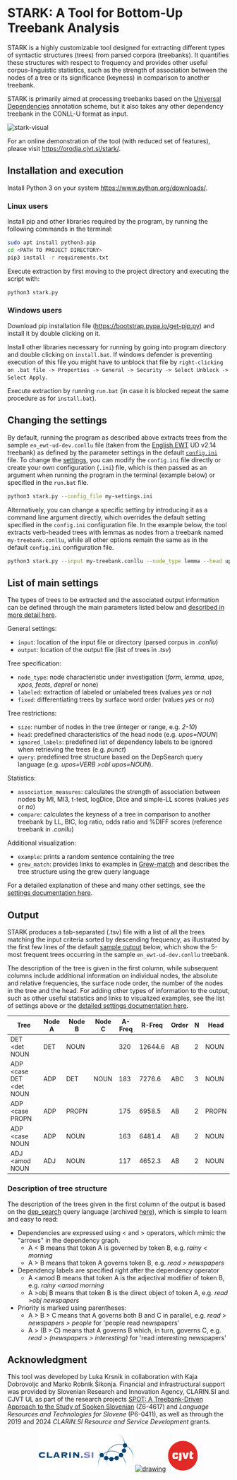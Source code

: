 # STARK: A Tool for Bottom-Up Treebank Analysis
STARK is a highly customizable tool designed for extracting different types of syntactic structures (trees) from parsed corpora (treebanks). It quantifies these structures with respect to frequency and provides other useful corpus-linguistic statistics, such as the strength of association between the nodes of a tree or its significance (keyness) in comparison to another treebank. 

STARK is primarily aimed at processing treebanks based on the [Universal Dependencies](https://universaldependencies.org/) annotation scheme, but it also takes any other dependency treebank in the CONLL-U format as input. 

![stark-visual](https://github.com/user-attachments/assets/162436a5-73bd-425b-9412-029994f65171)

For an online demonstration of the tool (with reduced set of features), please visit https://orodja.cjvt.si/stark/.


## Installation and execution
Install Python 3 on your system https://www.python.org/downloads/.

### Linux users
Install pip and other libraries required by the program, by running the following commands in the terminal:
```bash
sudo apt install python3-pip
cd <PATH TO PROJECT DIRECTORY>
pip3 install -r requirements.txt
```

Execute extraction by first moving to the project directory and executing the script with:
```bash
python3 stark.py 
```

### Windows users
Download pip installation file (https://bootstrap.pypa.io/get-pip.py) and install it by double clicking on it.

Install other libraries necessary for running by going into program directory and double clicking on `install.bat`. If windows defender is preventing execution of this file you might have to unblock that file by `right-clicking on .bat file -> Properties -> General -> Security -> Select Unblock -> Select Apply`.

Execute extraction by running `run.bat` (in case it is blocked repeat the same procedure as for `install.bat`).

## Changing the settings
By default, running the program as described above extracts trees from the sample `en_ewt-ud-dev.conllu` file (taken from the [English EWT](https://universaldependencies.org/treebanks/en_ewt/index.html) UD v2.14 treebank) as defined by the parameter settings in the default [`config.ini`](config.ini) file. To change the [settings](#list-of-main-settings), you can modify the `config.ini` file directly or create your own configuration (`.ini`) file, which is then passed as an argument when running the program in the terminal (example below) or specified in the `run.bat` file. 

```bash
python3 stark.py --config_file my-settings.ini
```
Alternatively, you can change a specific setting by introducing it as a command line argument directly, which overrides the default setting specified in the `config.ini` configuration file. In the example below, the tool extracts verb-headed trees with lemmas as nodes from a treebank named `my-treebank.conllu`, while all other options remain the same as in the default `config.ini` configuration file.

```bash
python3 stark.py --input my-treebank.conllu --node_type lemma --head upos=VERB
```

## List of main settings
The types of trees to be extracted and the associated output information can be defined through the main parameters listed below and [described in more detail here](settings.md).

General settings:
-	`input`: location of the input file or directory (parsed corpus in _.conllu_)
-	`output`: location of the output file (list of trees in _.tsv_)

Tree specification:
- `node_type`: node characteristic under investigation (*form*, *lemma*, *upos*, *xpos*, *feats*, *deprel* or none)
-	`labeled`: extraction of labeled or unlabeled trees (values *yes* or *no*)
-	`fixed`: differentiating trees by surface word order (values *yes* or *no*)

Tree restrictions:
-	`size`: number of nodes in the tree (integer or range, e.g. _2-10_)
-	`head`: predefined characteristics of the head node (e.g. _upos=NOUN_)
-	`ignored_labels`: predefined list of dependency labels to be ignored when retrieving the trees (e.g. _punct_)
-	`query`: predefined tree structure based on the DepSearch query language (e.g. _upos=VERB >obl upos=NOUN_).

Statistics: 
-	`association_measures`: calculates the strength of association between nodes by MI, MI3, t-test, logDice, Dice and simple-LL scores (values *yes* or *no*)
- `compare`: calculates the keyness of a tree in comparison to another treebank by LL, BIC, log ratio, odds ratio and %DIFF scores (reference treebank in _.conllu_)

Additional visualization:
- `example`: prints a random sentence containing the tree
- `grew_match`: provides links to examples in [Grew-match](https://universal.grew.fr/) and describes the tree structure using the grew query language

For a detailed explanation of these and many other settings, see the [settings documentation here](settings.md).

## Output

STARK produces a tab-separated (.tsv) file with a list of all the trees matching the input criteria sorted by descending frequency, as illustrated by the first few lines of the default [sample output](/sample/output.tsv) below, which show the 5-most frequent trees occurring in the sample `en_ewt-ud-dev.conllu` treebank.

The description of the tree is given in the first column, while subsequent columns include additional information on individual nodes, the absolute and relative frequencies, the surface node order, the number of the nodes in the tree and the head. For adding other types of information to the output, such as other useful statistics and links to visualized examples, see the list of settings above or the [detailed settings documentation here](settings.md).

|Tree | Node A | Node B | Node C | A-Freq | R-Freq | Order | N | Head |
| --- | --- | --- | --- | --- | --- | --- | --- | --- |
| DET <det NOUN | DET | NOUN |   | 320 | 12644.6 | AB | 2 | NOUN
| ADP <case DET <det NOUN | ADP | DET | NOUN |  183 | 7276.6 | ABC | 3 | NOUN
| ADP <case PROPN | ADP | PROPN |   | 175 | 6958.5 | AB | 2 | PROPN
| ADP <case NOUN | ADP | NOUN |   | 163 | 6481.4 | AB | 2 | NOUN
| ADJ <amod NOUN | ADJ | NOUN |   | 117 | 4652.3 | AB | 2 | NOUN

### Description of tree structure
The description of the trees given in the first column of the output is based on the [dep_search](https://fginter.github.io/dep_search/) query language (archived [here](https://orodja.cjvt.si/drevesnik/help/en/)), which is simple to learn and easy to read:
- Dependencies are expressed using < and > operators, which mimic the "arrows" in the dependency graph.
  - A < B means that token A is governed by token B, e.g. _rainy < morning_
  - A > B means that token A governs token B, e.g. _read > newspapers_
- Dependency labels are specified right after the dependency operator
  - A <amod B means that token A is the adjectival modifier of token B, e.g. _rainy <amod morning_
  - A >obj B means that token B is the direct object of token A, e.g. _read >obj newspapers_
- Priority is marked using parentheses:
  -   A > B > C means that A governs both B and C in parallel, e.g. _read > newspapers > people_ for 'people read newspapers'
  -   A > (B > C) means that A governs B which, in turn, governs C, e.g. _read > (newspapers > interesting)_ for 'read interesting newspapers'
  
## Acknowledgment
This tool was developed by Luka Krsnik in collaboration with Kaja Dobrovoljc and Marko Robnik Šikonja. Financial and infrastructural support was provided by Slovenian Research and Innovation Agency, CLARIN.SI and CJVT UL as part of the research projects [SPOT: A Treebank-Driven Approach to the Study of Spoken Slovenian](https://spot.ff.uni-lj.si/) (Z6-4617) and _Language Resources and Technologies for Slovene_ (P6-0411), as well as through the 2019 and 2024 _CLARIN.SI Resource and Service Development_ grants.

<p align="center">
<a href="http://www.clarin.si/info/about/"><img src="https://raw.githubusercontent.com/clarinsi/STARK/master/logos/CLARIN.png" alt="drawing" height="90"/></a>
<a href="https://www.aris-rs.si/"><img src="https://pbs.twimg.com/profile_images/1696069698289332224/tB-Z74Tn_400x400.jpg" alt="drawing" height="110"/></a>
<a href="https://www.cjvt.si/en/"><img src="https://raw.githubusercontent.com/clarinsi/STARK/master/logos/CJVT.png" alt="drawing" height="70"/></a>
</p>


